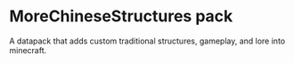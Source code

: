 # MoreChineseStructures pack

A datapack that adds custom traditional structures, gameplay, and lore into minecraft.
